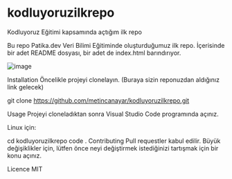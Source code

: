 # kodluyoruzilkrepo
Kodluyoruz Eğitimi kapsamında açtığım ilk repo

Bu repo Patika.dev Veri Bilimi Eğitiminde oluşturduğumuz ilk repo. İçerisinde bir adet README dosyası, bir adet de index.html barındırıyor.

![image](https://user-images.githubusercontent.com/93638566/196042620-2b683813-8a76-4d65-a46b-6ebba21a6806.png)

Installation
Öncelikle projeyi clonelayın. (Buraya sizin reponuzdan aldığınız link gelecek)

git clone https://github.com/metincanayar/kodluyoruzilkrepo.git

Usage
Projeyi cloneladıktan sonra Visual Studio Code programında açınız.

Linux için:

cd kodluyoruzilkrepo
code .
Contributing
Pull requestler kabul edilir. Büyük değişiklikler için, lütfen önce neyi değiştirmek istediğinizi tartışmak için bir konu açınız.

Licence MIT